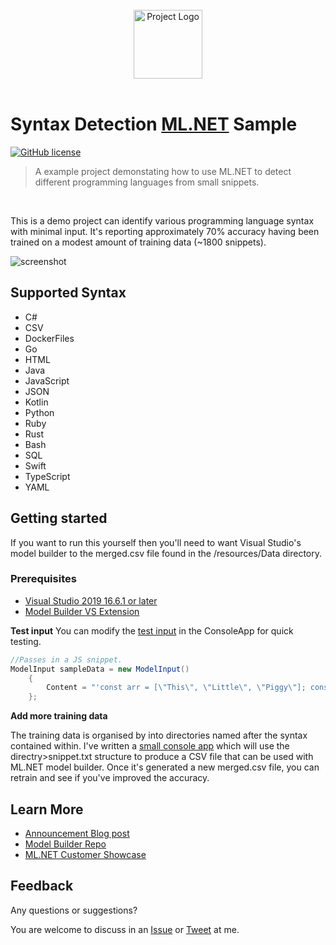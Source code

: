 <br/>
<div align="center">
  <img src="resources/project-logo.png" width="110" height="110" alt="Project Logo"/>
</div>
<br/>

# Syntax Detection [ML.NET](https://dotnet.microsoft.com/learn/ml-dotnet/get-started-tutorial/intro?WT.mc_id=dotnet-0000-mijam) Sample
[![GitHub license](https://img.shields.io/github/license/sultan99/react-on-lambda.svg)](https://github.com/sultan99/react-on-lambda/blob/master/LICENSE)
 
 > A example project demonstating how to use ML.NET to detect different programming languages from small snippets.
<br/>

This is a demo project can identify various programming language syntax with minimal input. It's reporting approximately 70% accuracy having been trained on a modest amount of training data (~1800 snippets).

![screenshot](resources/mlscreenshot.png)

## Supported Syntax
* C#
* CSV
* DockerFiles 
* Go
* HTML
* Java
* JavaScript
* JSON
* Kotlin
* Python
* Ruby
* Rust
* Bash 
* SQL
* Swift
* TypeScript
* YAML

## Getting started

If you want to run this yourself then you'll need to want Visual Studio's model builder to the merged.csv file found in the /resources/Data directory. 

### Prerequisites
* [Visual Studio 2019 16.6.1 or later](https://www.visualstudio.com/thank-you-downloading-visual-studio/?sku=community&rel=16&WT.mc_id=dotnet-0000-mijam)
* [Model Builder VS Extension](https://marketplace.visualstudio.com/items?itemName=MLNET.07&WT.mc_id=dotnet-0000-mijam)

**Test input**
You can modify the [test input](https://github.com/MikeCodesDotNET/ML.NET-Syntax-Detection/blob/9e12eee9744fd55d649acd79cc4c36b8c579f84e/LanguageDetectionMLML.ConsoleApp/Program.cs#L16) in the ConsoleApp for quick testing. 
```cs
//Passes in a JS snippet.
ModelInput sampleData = new ModelInput()
    {
        Content = "'const arr = [\"This\", \"Little\", \"Piggy\"]; const first = arr.pop(); console.log(first);')"
    };
```
**Add more training data**

The training data is organised by into directories named after the syntax contained within. I've written a [small console app](https://github.com/MikeCodesDotNET/ML.NET-Syntax-Detection/blob/9e12eee9744fd55d649acd79cc4c36b8c579f84e/TrainingDataSetBuilder/Program.cs#L9) which will use the directry>snippet.txt structure to produce a CSV file that can be used with ML.NET model builder. Once it's generated a new merged.csv file, you can retrain and see if you've improved the accuracy. 

## Learn More 
* [Announcement Blog post](https://devblogs.microsoft.com/dotnet/ml-net-model-builder-is-now-a-part-of-visual-studio/?WT.mc_id=dotnet-0000-mijam)
* [Model Builder Repo](https://github.com/dotnet/machinelearning-modelbuilder)
* [ML.NET Customer Showcase](https://dotnet.microsoft.com/apps/machinelearning-ai/ml-dotnet/customers/scancam?WT.mc_id=dotnet-0000-mijam)


## Feedback 
Any questions or suggestions?

You are welcome to discuss in an [Issue](https://github.com/MikeCodesDotNET/ML.NET-Syntax-Detection/issues/new?body=**Feature%20Suggestion:**%0A%20I%20woud%20love%20to%20see..%20%0A%0A%0A---%0A%20) or [Tweet](https://twitter.com/mikecodesdotnet) at me. 

